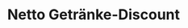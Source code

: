 ---
title: "Netto Getränke-Discount"
url: /recklinghausen/netto-getraenke-discount/
shop: Getränke
---